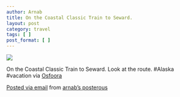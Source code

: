 ```yaml
---
author: Arnab
title: On the Coastal Classic Train to Seward.
layout: post
category: travel
tags: [ ]
post_format: [ ]
---
```

![][1]

On the Coastal Classic Train to Seward. Look at the route. #Alaska #vacation via [Osfoora][2]

[Posted via email][3] from [arnab’s posterous][4]

 [1]: http://posterous.com/getfile/files.posterous.com/arnab/nrJwodabpHxsDoxudxwGdGICCFpbecttjjjuIcvrsgzjEqzhyzaJbDcBuHJg/file.jpeg.scaled500.jpg
 [2]: http://www.osfoora.com
 [3]: http://posterous.com
 [4]: http://arnab.posterous.com/on-the-coastal-classic-train-to-seward